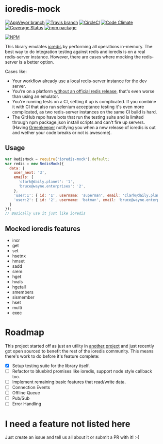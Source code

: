 ioredis-mock
============

[![AppVeyor branch](https://img.shields.io/appveyor/ci/stipsan/ioredis-mock.svg?label=windows)](https://ci.appveyor.com/project/stipsan/ioredis-mock)
[![Travis branch](https://img.shields.io/travis/stipsan/ioredis-mock.svg?label=linux)](https://travis-ci.org/stipsan/ioredis-mock)
[![CircleCI](https://img.shields.io/circleci/project/stipsan/ioredis-mock.svg?label=node+matrix)](https://circleci.com/gh/stipsan/ioredis-mock)
[![Code Climate](https://codeclimate.com/github/stipsan/ioredis-mock/badges/gpa.svg)](https://codeclimate.com/github/stipsan/ioredis-mock)
[![Coverage Status](https://coveralls.io/repos/github/stipsan/ioredis-mock/badge.svg)](https://coveralls.io/github/stipsan/ioredis-mock)
[![npm package](https://img.shields.io/npm/dm/ioredis-mock.svg)](https://www.npmjs.com/package/ioredis-mock)

[![NPM](https://nodei.co/npm/ioredis-mock.png)](https://www.npmjs.com/package/ioredis-mock)

This library emulates [ioredis](https://github.com/luin/ioredis) by performing all operations in-memory.
The best way to do integration testing against redis and ioredis is on a real redis-server instance.
However, there are cases where mocking the redis-server is a better option.

Cases like:

* Your workflow already use a local redis-server instance for the dev server.
* You're on a platform [without an official redis release](https://github.com/MSOpenTech/redis), that's even worse than using an emulator.
* You're running tests on a CI, setting it up is complicated. If you combine it with CI that also run selenium acceptance testing it's even more complicated, as two redis-server instances on the same CI build is hard.
* The GitHub repo have bots that run the testing suite and is limited through npm package.json install scripts and can't fire up servers. (Having [Greenkeeper](https://greenkeeper.io/) notifying you when a new release of ioredis is out and wether your code breaks or not is awesome).

## Usage

```js
var RedisMock = require('ioredis-mock').default;
var redis = new RedisMock({
  data: {
    user_next: '3',
    emails: {
      'clark@daily.planet': '1',
      'bruce@wayne.enterprises': '2',
    },
    'user:1': { id: '1', username: 'superman', email: 'clark@daily.planet' },
    'user:2': { id: '2', username: 'batman', email: 'bruce@wayne.enterprises' },
  }
});
// Basically use it just like ioredis
```

## Mocked ioredis features

* incr
* get
* set
* hsetnx
* hmset
* sadd
* srem
* hget
* hvals
* hgetall
* smembers
* sismember
* hset
* multi
* exec

# Roadmap
This project started off as just an utility in [another project](https://github.com/stipsan/epic) and just recently got open sourced to benefit the rest of the ioredis community. This means there's work to do before it's feature complete:
- [x] Setup testing suite for the library itself.
- [ ] Refactor to bluebird promises like ioredis, support node style callback too.
- [ ] Implement remaining basic features that read/write data.
- [ ] Connection Events
- [ ] Offline Queue
- [ ] Pub/Sub
- [ ] Error Handling

# I need a feature not listed here

Just create an issue and tell us all about it or submit a PR with it! :-)
